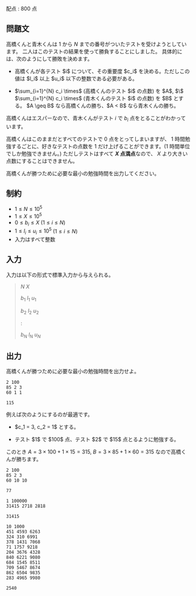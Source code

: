 配点 : $800$ 点

## 問題文

高橋くんと青木くんは $1$ から $N$ までの番号がついたテストを受けようとしています。
二人はこのテストの結果を使って勝負することにしました。
具体的には、次のようにして勝敗を決めます。

- <p>高橋くんが各テスト $i$ について、その重要度 $c_i$ を決める。ただしこの値は $l_i$ 以上 $u_i$ 以下の整数である必要がある。</p>
- <p>$\sum_{i=1}^{N} c_i \times$ (高橋くんのテスト $i$ の点数) を $A$, $\$ $\sum_{i=1}^{N} c_i \times$ (青木くんのテスト $i$ の点数) を $B$ とする。 $A \geq B$ なら高橋くんの勝ち、$A &lt; B$ なら青木くんの勝ち。</p>

高橋くんはエスパーなので、青木くんがテスト $i$ で $b_i$ 点をとることがわかっています。

高橋くんはこのままだとすべてのテストで $0$ 点をとってしまいますが、 $1$ 時間勉強するごとに、好きなテストの点数を $1$ だけ上げることができます。($1$ 時間単位でしか勉強できません。)
ただしテストはすべて **$X$ 点満点**なので、 $X$ より大きい点数にすることはできません。

高橋くんが勝つために必要な最小の勉強時間を出力してください。

## 制約

- $1 \leq N \leq 10^5$
- $1 \leq X \leq 10^5$
- $0 \leq b_i \leq X$  $(1 \leq i \leq N)$
- $1 \leq l_i \leq u_i \leq 10^5$  $(1 \leq i \leq N)$
- 入力はすべて整数

## 入力

入力は以下の形式で標準入力から与えられる。

> $N$ $X$
> 
> $b_1$ $l_1$ $u_1$
> 
> $b_2$ $l_2$ $u_2$
> 
> $:$
> 
> $b_N$ $l_N$ $u_N$

## 出力

高橋くんが勝つために必要な最小の勉強時間を出力せよ。

```input1
2 100
85 2 3
60 1 1
```

```output1
115
```

例えば次のようにするのが最適です。

- <p>$c_1 = 3, c_2 = 1$ とする。</p>
- <p>テスト $1$ で $100$ 点、テスト $2$ で $15$ 点とるように勉強する。</p>

このとき $A = 3 \times 100 + 1 \times 15 = 315$, $B = 3 \times 85 + 1 \times 60 = 315$ なので高橋くんが勝ちます。

```input2
2 100
85 2 3
60 10 10
```

```output2
77
```

```input3
1 100000
31415 2718 2818
```

```output3
31415
```

```input4
10 1000
451 4593 6263
324 310 6991
378 1431 7068
71 1757 9218
204 3676 4328
840 6221 9080
684 1545 8511
709 5467 8674
862 6504 9835
283 4965 9980
```

```output4
2540
```